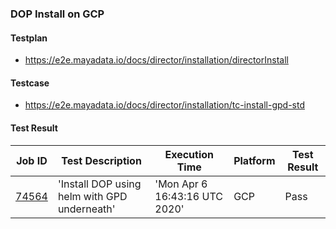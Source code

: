### DOP Install on GCP

#### Testplan

- https://e2e.mayadata.io/docs/director/installation/directorInstall

#### Testcase

- https://e2e.mayadata.io/docs/director/installation/tc-install-gpd-std

#### Test Result

| Job ID |   Test Description         | Execution Time | Platform |Test Result   |
 |---------|---------------------------| --------------| -------- |--------|
 |    <a href= "https://gitlab.mayadata.io/oep/oep-e2e-gcp/-/jobs/74564">74564</a>   |  'Install DOP using helm with GPD underneath'           |  'Mon Apr  6 16:43:16 UTC 2020'     |GCP  |Pass  |
